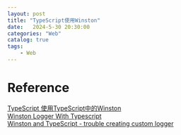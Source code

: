 ```yaml
---                
layout: post                
title: "TypeScript使用Winston"                
date:   2024-5-30 20:30:00                 
categories: "Web"                
catalog: true                
tags:                 
    - Web                
---      
```


# Reference
[TypeScript 使用TypeScript中的Winston](https://geek-docs.com/typescript/typescript-questions/679_typescript_using_winston_in_typescript.html)  
[Winston Logger With Typescript](https://kimsereylam.com/typescript/2021/12/03/winston-logger-with-typescript.html)  
[Winston and TypeScript - trouble creating custom logger](https://www.reddit.com/r/node/comments/s0zsyw/winston_and_typescript_trouble_creating_custom/)  